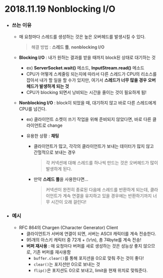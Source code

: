# 2018.11.19 Nonblocking I/O

- ### 쓰는 이유

  - 매 요청마다 스레드를 생성하는 것은 높은 오버헤드를 발생시킬 수 있다.

    > 해결 방법 : **스레드 풀**, **nonblocking I/O**

  - **Blocking I/O** : 내가 원하는 결과를 받을 때까지 block된 상태로 대기하는 것

    - ex) **ServerSocket.wait()** 메소드, **InputStream.read()** 메소드
    - CPU가 어떻게 스케줄링 되는지에 따라서 다른 스레드가 CPU의 리소스를 잡아서 내가 할 일을 할 수가 있지만, 여기서 **스레드가 너무 많을 경우 오버헤드가 발생하게 되는 것**
    - CPU가 blocking 되면서 낭비되는 시간을 줄이는 것이 필요하게 됨!

  - **Nonblocking I/O** : block이 되었을 때, 대기하지 않고 바로 다른 스레드에게 CPU를 넘긴다.

    - ex) 클라이언트 소켓이 쓰기 작업을 위해 준비되지 않았다면, 바로 다른 클라이언트로 change

    - 유용한 상황 : **채팅**

      - 클라이언트가 많고, 각각의 클라이언트가 보내는 데이터가 많지 않고 간헐적으로 보내는 경우

        > 각 커넥션에 대해 스레드를 하나씩 만드는 것은 오버헤드가 많이 발생하게 된다.

      - 만약 **스레드 풀**을 사용한다면...

        > 커넥션이 완전히 종료된 다음에 스레드를 반환하게 되는데, 클라이언트가 계속 연결을 유지하고 있을 경우에는 반환하기까지 너무 시간이 오래 걸린다!

        

- ### 예시

  - RFC 864의 Chargen (Character Generator) Client
    - 클라이언트가 서버에 연결이 되면, 서버는 ASCII 캐릭터를 계속 전송한다.
    - 95개의 아스키 캐릭터 중 72개 + (\r\n), 총 74byte를 계속 전송!
    - **버퍼 재사용** : 매 요청마다 버퍼를 새로 생성하는 것은 성능상 좋지 않으므로, 기존 버퍼를 재사용함
      - `buffer.clear()`를 통해 포지션을 0으로 맞춰 주는 것이 좋다!
      - `clear()`는 포지션만 0으로 보내는 것
      - `flip()`은 포지션도 0으로 보내고, limit을 현재 위치로 맞춰준다.
